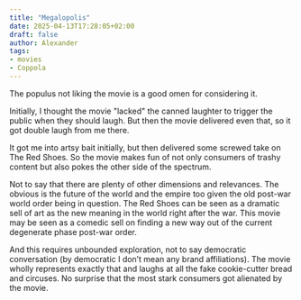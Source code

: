 ```yaml
---
title: "Megalopolis"
date: 2025-04-13T17:28:05+02:00
draft: false
author: Alexander
tags:
- movies
- Coppola
---
```


The populus not liking the movie is a good omen for considering it.

Initially, I thought the movie "lacked" the canned laughter to trigger the public when they should laugh.
But then the movie delivered even that, so it got double laugh from me there.

It got me into artsy bait initially, but then delivered some screwed take on The Red Shoes.
So the movie makes fun of not only consumers of trashy content but also pokes the other side of the spectrum.

Not to say that there are plenty of other dimensions and relevances.
The obvious is the future of the world and the empire too given the old post-war world order being in question.
The Red Shoes can be seen as a dramatic sell of art as the new meaning in the world right after the war.
This movie may be seen as a comedic sell on finding a new way out of the current degenerate phase post-war order.

And this requires unbounded exploration, not to say democratic conversation (by democratic I don’t mean any brand affiliations).
The movie wholly represents exactly that and laughs at all the fake cookie-cutter bread and circuses.
No surprise that the most stark consumers got alienated by the movie.
